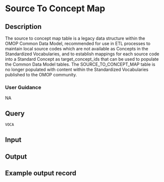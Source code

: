 <!--

-->

# Source To Concept Map










 

## Description
The source to concept map table is a legacy data structure within the OMOP Common Data Model, recommended for use in ETL processes to maintain local source codes which are not available as Concepts in the Standardized Vocabularies, and to establish mappings for each source code into a Standard Concept as target_concept_ids that can be used to populate the Common Data Model tables. The SOURCE_TO_CONCEPT_MAP table is no longer populated with content within the Standardized Vocabularies published to the OMOP community.
### User Guidance
NA



 
## Query
```sql
VOCA
```








 

## Input




 

## Output



 

## Example output record





